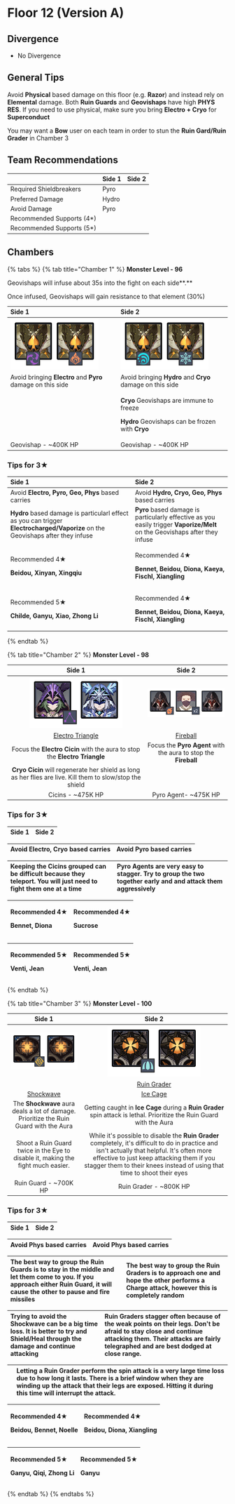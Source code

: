 # Floor 12 \(Version A\)

## Divergence

* No Divergence

## General Tips

Avoid **Physical** based damage on this floor \(e.g. **Razor**\) and instead rely on **Elemental** damage. Both **Ruin Guards** and **Geovishaps** have high **PHYS RES**. If you need to use physical, make sure you bring **Electro + Cryo** for **Superconduct**

You may want a **Bow** user on each team in order to stun the **Ruin Gard/Ruin Grader** in Chamber 3

## Team Recommendations

|  | Side 1 | Side 2 |
| :--- | :--- | :--- |
| Required Shieldbreakers | Pyro |  |
| Preferred Damage | Hydro |  |
| Avoid Damage | Pyro |  |
| Recommended Supports \(4\*\) |  |  |
| Recommended Supports \(5\*\) |  |  |

## Chambers

{% tabs %}
{% tab title="Chamber 1" %}
**Monster Level - 96**

Geovishaps will infuse about 35s into the fight on each side**.**

Once infused, Geovishaps will gain resistance to that element \(30%\)

<table>
  <thead>
    <tr>
      <th style="text-align:left">Side 1</th>
      <th style="text-align:left">Side 2</th>
    </tr>
  </thead>
  <tbody>
    <tr>
      <td style="text-align:left">
        <img src="../.gitbook/assets/12-1-1.png" alt/>
      </td>
      <td style="text-align:left">
        <img src="../.gitbook/assets/12-1-2.png" alt/>
      </td>
    </tr>
    <tr>
      <td style="text-align:left">Avoid bringing <b>Electro</b> and <b>Pyro</b> damage on this side</td>
      <td
      style="text-align:left">Avoid bringing <b>Hydro</b> and <b>Cryo</b> damage on this side</td>
    </tr>
    <tr>
      <td style="text-align:left"></td>
      <td style="text-align:left">
        <p><b>Cryo</b> Geovishaps are immune to freeze</p>
        <p><b>Hydro</b> Geovishaps can be frozen with <b>Cryo</b>
        </p>
      </td>
    </tr>
    <tr>
      <td style="text-align:left">Geovishap - ~400K HP</td>
      <td style="text-align:left">Geovishap - ~400K HP</td>
    </tr>
  </tbody>
</table>

### Tips for 3★

<table>
  <thead>
    <tr>
      <th style="text-align:left">Side 1</th>
      <th style="text-align:left">Side 2</th>
    </tr>
  </thead>
  <tbody>
    <tr>
      <td style="text-align:left">Avoid <b>Electro, Pyro, Geo, Phys</b> based carries</td>
      <td style="text-align:left">Avoid <b>Hydro, Cryo, Geo, Phys</b> based carries</td>
    </tr>
    <tr>
      <td style="text-align:left"><b>Hydro</b> based damage is particularl effect as you can trigger <b>Electrocharged/Vaporize</b> on
        the Geovishaps after they infuse</td>
      <td style="text-align:left"><b>Pyro</b> based damage is particularly effective as you easily trigger <b>Vaporize/Melt</b> on
        the Geovishaps after they infuse</td>
    </tr>
    <tr>
      <td style="text-align:left">
        <p>Recommended 4&#x2605;</p>
        <p><b>Beidou, Xinyan, Xingqiu</b>
        </p>
      </td>
      <td style="text-align:left">
        <p>Recommended 4&#x2605;</p>
        <p><b>Bennet, Beidou, Diona, Kaeya, Fischl, Xiangling</b>
        </p>
      </td>
    </tr>
    <tr>
      <td style="text-align:left">
        <p>Recommended 5&#x2605;</p>
        <p><b>Childe, Ganyu, Xiao, Zhong Li</b>
        </p>
      </td>
      <td style="text-align:left">
        <p>Recommended 4&#x2605;</p>
        <p><b>Bennet, Beidou, Diona, Kaeya, Fischl, Xiangling</b>
        </p>
      </td>
    </tr>
  </tbody>
</table>
{% endtab %}

{% tab title="Chamber 2" %}
**Monster Level - 98**

| Side 1 | Side 2 |
| :---: | :---: |
| ![](../.gitbook/assets/12-2-1.png) | ![](../.gitbook/assets/12-2-2.png) |
| [Electro Triangle](../mechanics/auras/electro-triangle.md) | [Fireball](../mechanics/auras/fireball.md) |
| Focus the **Electro Cicin** with the aura to stop the **Electro Triangle** | Focus the **Pyro Agent** with the aura to stop the **Fireball** |
| **Cryo Cicin** will regenerate her shield as long as her flies are live. Kill them to slow/stop the shield |  |
| Cicins - ~475K HP | Pyro Agent- ~475K HP |

### Tips for 3★

| Side 1 | Side 2 |
| :--- | :--- |


| Avoid **Electro, Cryo** based carries | Avoid **Pyro** based carries |
| :--- | :--- |


| Keeping the Cicins grouped can be difficult because they teleport. You will just need to fight them one at a time | **Pyro Agents** are very easy to stagger. Try to group the two together early and and attack them aggressively |
| :--- | :--- |


<table>
  <thead>
    <tr>
      <th style="text-align:left">
        <p>Recommended 4&#x2605;</p>
        <p><b>Bennet, Diona</b>
        </p>
      </th>
      <th style="text-align:left">
        <p>Recommended 4&#x2605;</p>
        <p><b>Sucrose</b>
        </p>
      </th>
    </tr>
  </thead>
  <tbody></tbody>
</table>

<table>
  <thead>
    <tr>
      <th style="text-align:left">
        <p>Recommended 5&#x2605;</p>
        <p><b>Venti, Jean</b>
        </p>
      </th>
      <th style="text-align:left">
        <p>Recommended 5&#x2605;</p>
        <p><b>Venti, Jean</b>
        </p>
      </th>
    </tr>
  </thead>
  <tbody></tbody>
</table>
{% endtab %}

{% tab title="Chamber 3" %}
**Monster Level - 100**

| Side 1 | Side 2 |
| :---: | :---: |
| ![](../.gitbook/assets/12-3-1.png) | ![](../.gitbook/assets/12-3-2.png) |
|  | [Ruin Grader](../monsters/ruin-grader.md) |
| [Shockwave](../mechanics/auras/shockwave.md) | [Ice Cage](../mechanics/auras/ice-cage.md) |
| The **Shockwave** aura deals a lot of damage. Prioritize the Ruin Guard with the Aura | Getting caught in **Ice Cage** during a **Ruin Grader** spin attack is lethal. Prioritize the Ruin Guard with the Aura |
| Shoot a Ruin Guard twice in the Eye to disable it, making the fight much easier. | While it's possible to disable the **Ruin Grader** completely, it's difficult to do in practice and isn't actually that helpful. It's often more effective to just keep attacking them if you stagger them to their knees instead of using that time to shoot their eyes |
| Ruin Guard - ~700K HP | Ruin Grader - ~800K HP |

### Tips for 3★

| Side 1 | Side 2 |
| :--- | :--- |


| Avoid **Phys** based carries | Avoid **Phys** based carries |
| :--- | :--- |


| The best way to group the Ruin Guards is to stay in the middle and let them come to you. If you approach either Ruin Guard, it will cause the other to pause and fire missiles | The best way to group the Ruin Graders is to approach one and hope the other performs a Charge attack, however this is completely random |
| :--- | :--- |


| Trying to avoid the **Shockwave** can be a big time loss. It is better to try and Shield/Heal through the damage and continue attacking | Ruin Graders stagger often because of the weak points on their legs. Don't be afraid to stay close and continue attacking them. Their attacks are fairly telegraphed and are best dodged at close range. |
| :--- | :--- |


|  | Letting a Ruin Grader perform the spin attack is a very large time loss due to how long it lasts. There is a brief window when they are winding up the attack that their legs are exposed. Hitting it during this time will interrupt the attack. |
| :--- | :--- |


<table>
  <thead>
    <tr>
      <th style="text-align:left">
        <p>Recommended 4&#x2605;</p>
        <p><b>Beidou, Bennet, Noelle</b>
        </p>
      </th>
      <th style="text-align:left">
        <p>Recommended 4&#x2605;</p>
        <p><b>Beidou, Diona, Xiangling</b>
        </p>
      </th>
    </tr>
  </thead>
  <tbody></tbody>
</table>

<table>
  <thead>
    <tr>
      <th style="text-align:left">
        <p>Recommended 5&#x2605;</p>
        <p><b>Ganyu, Qiqi, Zhong Li</b>
        </p>
      </th>
      <th style="text-align:left">
        <p>Recommended 5&#x2605;</p>
        <p><b>Ganyu</b>
        </p>
      </th>
    </tr>
  </thead>
  <tbody></tbody>
</table>
{% endtab %}
{% endtabs %}

